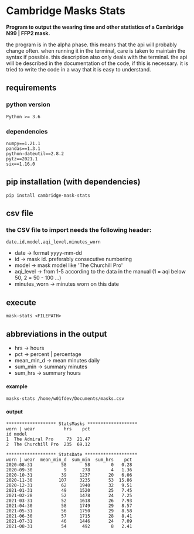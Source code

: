 # Cambridge Masks Stats
**Program to output the wearing time and other statistics of a Cambridge 
N99 | FFP2 mask.**

the program is in the alpha phase. this means that the api 
will probably change often. when running it in the terminal, care is taken to 
maintain the syntax if possible. this description also only deals with the terminal. the api will be described 
in the documentation of the code, if this is necessary. it is tried to write 
the code in a way that it is easy to understand.

## requirements
### python version
`Python >= 3.6`

### dependencies
```text
numpy==1.21.1
pandas==1.3.1
python-dateutil==2.8.2
pytz==2021.1
six==1.16.0
```

## pip installation (with dependencies)
```shell
pip install cambridge-mask-stats
```

## csv file
### the CSV file to import needs the following header:
`date,id,model,aqi_level,minutes_worn`

* date -> format yyyy-mm-dd
* id -> mask id. preferably consecutive numbering
* model -> mask model like 'The Churchill Pro'
* aqi_level -> from 1-5 according to the data in the manual (1 = aqi below 50, 2 = 50 - 100 ...)
* minutes_worn -> minutes worn on this date

## execute
```shell
mask-stats <FILEPATH>
```

## abbreviations in the output
* hrs -> hours
* pct -> percent | percentage
* mean_min_d -> mean minutes daily
* sum_min -> summary minutes
* sum_hrs -> summary hours

#### example
```shell
masks-stats /home/w01fdev/Documents/masks.csv
```

#### output
```text
******************* StatsMasks *******************
worn | wear           hrs    pct
id model                        
1  The Admiral Pro     73  21.47
2  The Churchill Pro  235  69.12

******************* StatsDate ********************
worn | wear  mean_min_d  sum_min  sum_hrs    pct
2020-08-31           58       58        0   0.28
2020-09-30            9      278        4   1.36
2020-10-31           39     1237       20   6.06
2020-11-30          107     3235       53  15.86
2020-12-31           62     1940       32   9.51
2021-01-31           49     1520       25   7.45
2021-02-28           52     1478       24   7.25
2021-03-31           52     1618       26   7.93
2021-04-30           58     1749       29   8.57
2021-05-31           56     1750       29   8.58
2021-06-30           57     1715       28   8.41
2021-07-31           46     1446       24   7.09
2021-08-31           54      492        8   2.41
```